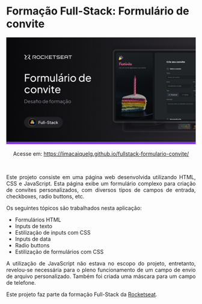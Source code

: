 # Formação Full-Stack: Formulário de convite

<img src="assets/readme-image.jpg" alt="Banner do Projeto">

<p align="center">Acesse em: <a href="https://limacaiquelg.github.io/fullstack-formulario-convite/">https://limacaiquelg.github.io/fullstack-formulario-convite/</a></p>

<br>

<p align="justify">Este projeto consiste em uma página web desenvolvida utilizando HTML, CSS e JavaScript. Esta página exibe um formulário complexo para criação de convites personalizados, com diversos tipos de campos de entrada, checkboxes, radio buttons, etc.</p> 

<p align="justify">Os seguintes tópicos são trabalhados nesta aplicação: </p>

<ul>
  <li>Formulários HTML</li>
  <li>Inputs de texto</li>
  <li>Estilização de inputs com CSS</li>
  <li>Inputs de data</li>
  <li>Radio buttons</li>
  <li>Estilização de formulários com CSS</li>
</ul>

<p align="justify">A utilização de JavaScript não estava no escopo do projeto, entretanto, revelou-se necessária para o pleno funcionamento de um campo de envio de arquivo personalizado. Também foi criada uma máscara para um campo de telefone.</p>

<p align="justify">Este projeto faz parte da formação Full-Stack da <a href="https://www.rocketseat.com.br">Rocketseat</a>.</p>